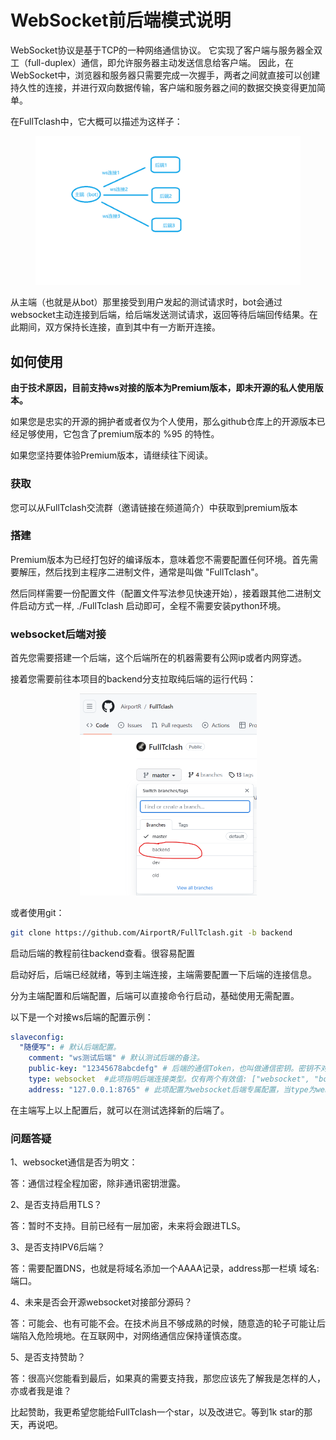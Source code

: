 # WebSocket前后端模式说明



WebSocket协议是基于TCP的一种网络通信协议。 它实现了客户端与服务器全双工（full-duplex）通信，即允许服务器主动发送信息给客户端。 因此，在WebSocket中，浏览器和服务器只需要完成一次握手，两者之间就直接可以创建持久性的连接，并进行双向数据传输，客户端和服务器之间的数据交换变得更加简单。



在FullTclash中，它大概可以描述为这样子：

<figure><img src=".gitbook/assets/ws.png" alt="" width="563"><figcaption></figcaption></figure>

从主端（也就是从bot）那里接受到用户发起的测试请求时，bot会通过websocket主动连接到后端，给后端发送测试请求，返回等待后端回传结果。在此期间，双方保持长连接，直到其中有一方断开连接。



## 如何使用



**由于技术原因，目前支持ws对接的版本为Premium版本，即未开源的私人使用版本。**

如果您是忠实的开源的拥护者或者仅为个人使用，那么github仓库上的开源版本已经足够使用，它包含了premium版本的 %95 的特性。

如果您坚持要体验Premium版本，请继续往下阅读。

### 获取

您可以从FullTclash交流群（邀请链接在频道简介）中获取到premium版本

### 搭建



Premium版本为已经打包好的编译版本，意味着您不需要配置任何环境。首先需要解压，然后找到主程序二进制文件，通常是叫做 "FullTclash"。

然后同样需要一份配置文件（配置文件写法参见快速开始），接着跟其他二进制文件启动方式一样, ./FullTclash 启动即可，全程不需要安装python环境。



### websocket后端对接

首先您需要搭建一个后端，这个后端所在的机器需要有公网ip或者内网穿透。

接着您需要前往本项目的backend分支拉取纯后端的运行代码：

<div align="center" data-full-width="true">

<figure><img src=".gitbook/assets/backend.png" alt="" width="283"><figcaption></figcaption></figure>

</div>

或者使用git：

```bash
git clone https://github.com/AirportR/FullTclash.git -b backend
```

启动后端的教程前往backend查看。很容易配置

启动好后，后端已经就绪，等到主端连接，主端需要配置一下后端的连接信息。

分为主端配置和后端配置，后端可以直接命令行启动，基础使用无需配置。

以下是一个对接ws后端的配置示例：

```yaml
slaveconfig:
  "随便写": # 默认后端配置。
    comment: "ws测试后端" # 默认测试后端的备注。
    public-key: "12345678abcdefg" # 后端的通信Token，也叫做通信密钥。密钥不对无法解密信息。
    type: websocket  #此项指明后端连接类型。仅有两个有效值: ["websocket", "bot"]
    address: "127.0.0.1:8765" # 此项配置为websocket后端专属配置，当type为websocket时才有效，这里填 host:port 格式。
```

在主端写上以上配置后，就可以在测试选择新的后端了。



### 问题答疑

1、websocket通信是否为明文：

答：通信过程全程加密，除非通讯密钥泄露。

2、是否支持启用TLS？

答：暂时不支持。目前已经有一层加密，未来将会跟进TLS。

3、是否支持IPV6后端？

答：需要配置DNS，也就是将域名添加一个AAAA记录，address那一栏填 域名:端口。

4、未来是否会开源websocket对接部分源码？

答：可能会、也有可能不会。在技术尚且不够成熟的时候，随意造的轮子可能让后端陷入危险境地。在互联网中，对网络通信应保持谨慎态度。

5、是否支持赞助？

答：很高兴您能看到最后，如果真的需要支持我，那您应该先了解我是怎样的人，亦或者我是谁？

比起赞助，我更希望您能给FullTclash一个star，以及改进它。等到1k star的那天，再说吧。






